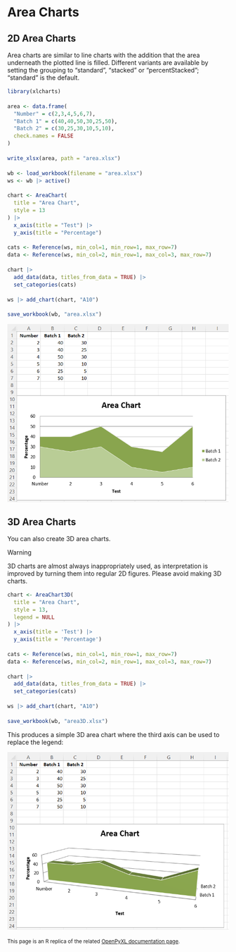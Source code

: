 # Area Charts

## 2D Area Charts

Area charts are similar to line charts with the addition that the area underneath the plotted line is filled. Different variants are available by setting the grouping to “standard”, “stacked” or “percentStacked”; “standard” is the default.

```r
library(xlcharts)

area <- data.frame(
  "Number" = c(2,3,4,5,6,7),
  "Batch 1" = c(40,40,50,30,25,50),
  "Batch 2" = c(30,25,30,10,5,10),
  check.names = FALSE
)

write_xlsx(area, path = "area.xlsx")

wb <- load_workbook(filename = "area.xlsx")
ws <- wb |> active()

chart <- AreaChart(
  title = "Area Chart",
  style = 13
) |>
  x_axis(title = "Test") |>
  y_axis(title = "Percentage")

cats <- Reference(ws, min_col=1, min_row=1, max_row=7)
data <- Reference(ws, min_col=2, min_row=1, max_col=3, max_row=7)

chart |> 
  add_data(data, titles_from_data = TRUE) |> 
  set_categories(cats)

ws |> add_chart(chart, "A10")

save_workbook(wb, "area.xlsx")
```

![](area.png)

## 3D Area Charts

You can also create 3D area charts.

<div class="admonition warning">
<p class="admonition-title">Warning</p>
<p>3D charts are almost always inappropriately used, as interpretation is improved by turning them into regular 2D figures. Please avoid making 3D charts.</p>
</div>

```r
chart <- AreaChart3D(
  title = "Area Chart",
  style = 13,
  legend = NULL
) |>
  x_axis(title = 'Test') |>
  y_axis(title = 'Percentage')

cats <- Reference(ws, min_col=1, min_row=1, max_row=7)
data <- Reference(ws, min_col=2, min_row=1, max_col=3, max_row=7)

chart |>
  add_data(data, titles_from_data = TRUE) |>
  set_categories(cats)

ws |> add_chart(chart, "A10")

save_workbook(wb, "area3D.xlsx")
```

This produces a simple 3D area chart where the third axis can be used to replace the legend:

![](area3D.png)

<small>This page is an R replica of the related [OpenPyXL documentation page](https://openpyxl.readthedocs.io/en/stable/charts/area.html).</small>
